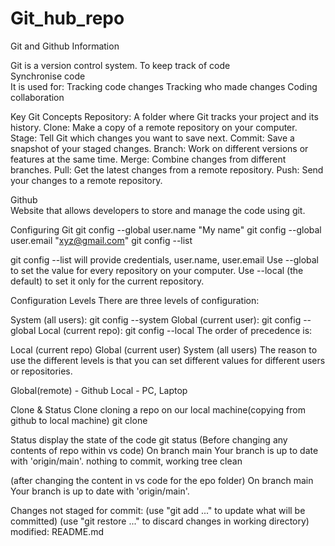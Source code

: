 # Git_hub_repo
Git and Github Information 

Git is a version control system.
To keep track of code<br>
Synchronise code
<br>
It is used for:
Tracking code changes
Tracking who made changes
Coding collaboration

Key Git Concepts
Repository: A folder where Git tracks your project and its history.
Clone: Make a copy of a remote repository on your computer.
Stage: Tell Git which changes you want to save next.
Commit: Save a snapshot of your staged changes.
Branch: Work on different versions or features at the same time.
Merge: Combine changes from different branches.
Pull: Get the latest changes from a remote repository.
Push: Send your changes to a remote repository.



Github<br>
Website that allows developers to store and manage the code using git.

Configuring Git
git config --global user.name "My name"
git config --global user.email "xyz@gmail.com"
git config --list

git config --list will provide credentials, user.name, user.email
Use --global to set the value for every repository on your computer.
Use --local (the default) to set it only for the current repository.

Configuration Levels
There are three levels of configuration:

System (all users): git config --system
Global (current user): git config --global
Local (current repo): git config --local
The order of precedence is:

Local (current repo)
Global (current user)
System (all users)
The reason to use the different levels is that you can set different values for different users or repositories.

Global(remote) - Github
Local - PC, Laptop

Clone & Status
Clone
cloning  a repo on our local machine(copying from github to local machine)
git clone <url>

Status
display the state of the code
git status
(Before changing any contents of repo within vs code)
On branch main
Your branch is up to date with 'origin/main'. nothing to commit, working tree clean

(after changing the content in vs code for the epo folder)
On branch main
Your branch is up to date with 'origin/main'.

Changes not staged for commit:
  (use "git add <file>..." to update what will be committed)
  (use "git restore <file>..." to discard changes in working directory)
        modified:   README.md
